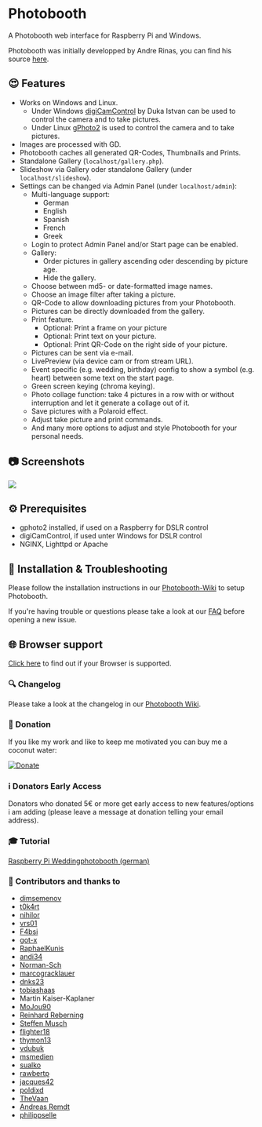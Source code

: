 # Photobooth

A Photobooth web interface for Raspberry Pi and Windows.

Photobooth was initially developped by Andre Rinas, you can find his source [here](https://github.com/andreknieriem/photobooth).

## :heart_eyes: Features

- Works on Windows and Linux.
  - Under Windows [digiCamControl](http://digicamcontrol.com/) by Duka Istvan
    can be used to control the camera and to take pictures.
  - Under Linux [gPhoto2](http://gphoto.org/) is used to control the camera and
    to take pictures.
- Images are processed with GD.
- Photobooth caches all generated QR-Codes, Thumbnails and Prints.
- Standalone Gallery (`localhost/gallery.php`).
- Slideshow via Gallery oder standalone Gallery (under `localhost/slideshow`).
- Settings can be changed via Admin Panel (under `localhost/admin`):
  - Multi-language support:
    - German
    - English
    - Spanish
    - French
    - Greek
  - Login to protect Admin Panel and/or Start page can be enabled.
  - Gallery:
    - Order pictures in gallery ascending oder descending by picture age.
    - Hide the gallery.
  - Choose between md5- or date-formatted image names.
  - Choose an image filter after taking a picture.
  - QR-Code to allow downloading pictures from your Photobooth.
  - Pictures can be directly downloaded from the gallery.
  - Print feature.
    - Optional: Print a frame on your picture
    - Optional: Print text on your picture.
    - Optional: Print QR-Code on the right side of your picture.
  - Pictures can be sent via e-mail.
  - LivePreview (via device cam or from stream URL).
  - Event specific (e.g. wedding, birthday) config to show a symbol (e.g. heart)
    between some text on the start page.
  - Green screen keying (chroma keying).
  - Photo collage function: take 4 pictures in a row with or without
    interruption and let it generate a collage out of it.
  - Save pictures with a Polaroid effect.
  - Adjust take picture and print commands.
  - And many more options to adjust and style Photobooth for your personal needs.
  
## :camera: Screenshots

![](https://raw.githubusercontent.com/wiki/andi34/photobooth/images/start.png)

## :gear: Prerequisites

- gphoto2 installed, if used on a Raspberry for DSLR control
- digiCamControl, if used unter Windows for DSLR control
- NGINX, Lighttpd or Apache

## :wrench: Installation & Troubleshooting

Please follow the installation instructions in our
[Photobooth-Wiki](https://github.com/andi34/photobooth/wiki) to setup
Photobooth.

If you're having trouble or questions please take a look at our
[FAQ](https://github.com/andi34/photobooth/wiki#faq---frequently-asked-questions)
before opening a new issue.

## :globe_with_meridians: Browser support

[Click here](https://github.com/andi34/photobooth/wiki#browser-support) to find out if your Browser is supported.

### :mag: Changelog

Please take a look at the changelog in our [Photobooth Wiki](https://github.com/andi34/photobooth/wiki/changelog).

### :tada: Donation

If you like my work and like to keep me motivated you can buy me a coconut water:

[![Donate](https://img.shields.io/badge/Donate-PayPal-green.svg)](https://www.paypal.me/andreasblaesius)

### :information_source: Donators Early Access

Donators who donated 5€ or more get early access to new features/options i am adding (please leave a message at donation telling your email address).

### :mortar_board: Tutorial

[Raspberry Pi Weddingphotobooth (german)](https://www.andrerinas.de/tutorials/raspberry-pi-einen-dslr-weddingphotobooth-erstellen.html)

### :clap: Contributors and thanks to

- [dimsemenov](https://github.com/dimsemenov/photoswipe)
- [t0k4rt](https://github.com/t0k4rt/phpqrcode)
- [nihilor](https://github.com/nihilor/photobooth)
- [vrs01](https://github.com/vrs01)
- [F4bsi](https://github.com/F4bsi)
- [got-x](https://github.com/got-x)
- [RaphaelKunis](https://github.com/RaphaelKunis)
- [andi34](https://github.com/andi34)
- [Norman-Sch](https://github.com/Norman-Sch)
- [marcogracklauer](https://github.com/marcogracklauer)
- [dnks23](https://github.com/dnks23)
- [tobiashaas](https://github.com/tobiashaas)
- Martin Kaiser-Kaplaner
- [MoJou90](https://github.com/MoJou90)
- [Reinhard Reberning](https://www.reinhard-rebernig.at/website/websites/fotokasterl)
- [Steffen Musch](https://github.com/Nie-Oh)
- [flighter18](https://github.com/flighter18)
- [thymon13](https://github.com/thymon13)
- [vdubuk](https://github.com/vdubuk)
- [msmedien](https://github.com/msmedien)
- [sualko](https://github.com/sualko)
- [rawbertp](https://github.com/rawbertp)
- [jacques42](https://github.com/jacques42)
- [poldixd](https://github.com/poldixd)
- [TheVaan](https://github.com/TheVaan)
- [Andreas Remdt](https://andreasremdt.com)
- [philippselle](philippselle)
